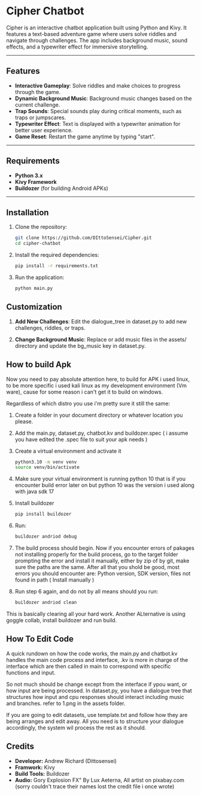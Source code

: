 # Cipher Chatbot

Cipher is an interactive chatbot application built using Python and Kivy. It features a text-based adventure game where users solve riddles and navigate through challenges. The app includes background music, sound effects, and a typewriter effect for immersive storytelling.

---

## Features

- **Interactive Gameplay**: Solve riddles and make choices to progress through the game.
- **Dynamic Background Music**: Background music changes based on the current challenge.
- **Trap Sounds**: Special sounds play during critical moments, such as traps or jumpscares.
- **Typewriter Effect**: Text is displayed with a typewriter animation for better user experience.
- **Game Reset**: Restart the game anytime by typing "start".

---

## Requirements

- **Python 3.x**
- **Kivy Framework**
- **Buildozer** (for building Android APKs)

---

## Installation

1. Clone the repository:
   ```bash
   git clone https://github.com/DIttoSensei/Cipher.git
   cd cipher-chatbot

2. Install the required dependencies:
    ```bash
    pip install -r requirements.txt

3. Run the application:
    ```bash
    python main.py


## Customization

1. **Add New Challenges**:
    Edit the dialogue_tree in dataset.py to add new challenges, riddles, or traps.

2. **Change Background Music**:
    Replace or add music files in the assets/ directory and update the bg_music key in dataset.py.

## How to build Apk
Now you need to pay absolute attention here, to build for APK i used linux, to be more specific i used kali linux as my development environment (Vm ware), cause for some reason i can't get it to build on windows.

Regardless of which distro you use i'm pretty sure it still the same:

1. Create a folder in your document directory or whatever location you please.

2. Add the main.py, dataset.py, chatbot.kv and buildozer.spec ( i assume you have edited the .spec file to suit your apk needs )

3. Create a virtual environment and activate it
    ```bash
    python3.10 -m venv venv
    source venv/bin/activate


4. Make sure your virtual environment is running python 10 that is if you encounter build error later on but python 10 was the version i used along with java sdk 17

5. Install buildozer
    ```bash
    pip install buildozer

6. Run:
    ```bash
    buildozer andriod debug

7. The build process should begin. Now if you encounter errors of pakages not installing properly for the build process, go to the target folder prompting the error and install it manually, either by zip of by git, make sure the paths are the same. After all that you shold be good, most errors you should encounter are: Python version, SDK version, files not found in path ( Install manually )

8. Run step 6 again, and do not by all means should you run:
    ```bash
    buildozer andriod clean

This is basically clearing all your hard work. Another ALternative is using goggle collab, install buildozer and run build.

## How To Edit Code
A quick rundown on how the code works, the main.py and chatbot.kv handles the main code process and interface, .kv is more in charge of the interface which are then called in main to correspond with specific functions and input.

So not much should be change except from the interface if ypou want, or how input are being processed. In dataset.py, you have a dialogue tree that structures how input and cpu responses should interact including music and branches. refer to 1.png in the assets folder.

If you are going to edit datasets, use template.txt and follow how they are being arranges and edit away. All you need is to structure your dialogue accordingly, the system wil process the rest as it should.


## Credits

- **Developer:** Andrew Richard (Dittosensei)
- **Framwork:** Kivy
- **Build Tools:** Buildozer
- **Audio:** Gory Explosion FX" By Lux Aeterna, All artist on pixabay.com (sorry couldn't trace their names lost the credit file i once wrote)